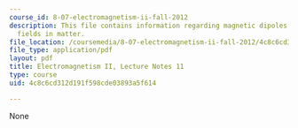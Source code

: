 ```yaml
---
course_id: 8-07-electromagnetism-ii-fall-2012
description: This file contains information regarding magnetic dipoles and magnetic
  fields in matter.
file_location: /coursemedia/8-07-electromagnetism-ii-fall-2012/4c8c6cd312d191f598cde03893a5f614_MIT8_07F12_ln11.pdf
file_type: application/pdf
layout: pdf
title: Electromagnetism II, Lecture Notes 11
type: course
uid: 4c8c6cd312d191f598cde03893a5f614

---
```

None